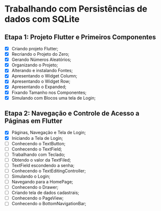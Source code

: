 # Trabalhando com Persistências de dados com SQLite

## Etapa 1: Projeto Flutter e Primeiros Componentes

- [x] Criando projeto Flutter;
- [x] Recriando o Projeto do Zero;
- [x] Gerando Números Aleatórios;
- [x] Organizando o Projeto;
- [x] Alterando e instalando Fontes;
- [x] Apresentando o Widget Column;
- [x] Apresentando o Widget Row;
- [x] Apresentando o Expanded;
- [x] Fixando Tamanho nos Componentes;
- [x] Simulando com Blocos uma tela de Login;

## Etapa 2: Navegação e Controle de Acesso a Páginas em Flutter

- [x] Páginas, Navegação e Tela de Login;
- [x] Iniciando a Tela de Login;
- [ ] Conhecendo o TextButton;
- [ ] Conhecendo o TextField;
- [ ] Trabalhando com Teclado;
- [ ] Obtendo o valor da TextFiled;
- [ ] TextField escondendo a senha;
- [ ] Conhecendo o TextEditingController;
- [ ] Simulando o Login;
- [ ] Navegando para a HomePage;
- [ ] Conhecendo o Drawer;
- [ ] Criando tela de dados cadastrais;
- [ ] Conhecendo o PageView;
- [ ] Conhecendo o BottomNavigationBar;
